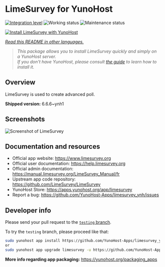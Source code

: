 <!--
N.B.: This README was automatically generated by <https://github.com/YunoHost/apps/tree/master/tools/readme_generator>
It shall NOT be edited by hand.
-->

# LimeSurvey for YunoHost

[![Integration level](https://dash.yunohost.org/integration/limesurvey.svg)](https://ci-apps.yunohost.org/ci/apps/limesurvey/) ![Working status](https://ci-apps.yunohost.org/ci/badges/limesurvey.status.svg) ![Maintenance status](https://ci-apps.yunohost.org/ci/badges/limesurvey.maintain.svg)

[![Install LimeSurvey with YunoHost](https://install-app.yunohost.org/install-with-yunohost.svg)](https://install-app.yunohost.org/?app=limesurvey)

*[Read this README in other languages.](./ALL_README.md)*

> *This package allows you to install LimeSurvey quickly and simply on a YunoHost server.*  
> *If you don't have YunoHost, please consult [the guide](https://yunohost.org/install) to learn how to install it.*

## Overview

LimeSurvey is used to create advanced poll.


**Shipped version:** 6.6.6~ynh1

## Screenshots

![Screenshot of LimeSurvey](./doc/screenshots/create_html_statistic_screen.png)

## Documentation and resources

- Official app website: <https://www.limesurvey.org>
- Official user documentation: <https://help.limesurvey.org>
- Official admin documentation: <https://manual.limesurvey.org/LimeSurvey_Manual/fr>
- Upstream app code repository: <https://github.com/LimeSurvey/LimeSurvey>
- YunoHost Store: <https://apps.yunohost.org/app/limesurvey>
- Report a bug: <https://github.com/YunoHost-Apps/limesurvey_ynh/issues>

## Developer info

Please send your pull request to the [`testing` branch](https://github.com/YunoHost-Apps/limesurvey_ynh/tree/testing).

To try the `testing` branch, please proceed like that:

```bash
sudo yunohost app install https://github.com/YunoHost-Apps/limesurvey_ynh/tree/testing --debug
or
sudo yunohost app upgrade limesurvey -u https://github.com/YunoHost-Apps/limesurvey_ynh/tree/testing --debug
```

**More info regarding app packaging:** <https://yunohost.org/packaging_apps>
